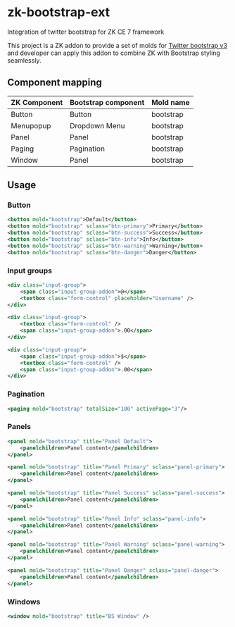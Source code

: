 # zk-bootstrap-ext
Integration of twitter bootstrap for ZK CE 7 framework

This project is a ZK addon to provide a set of molds for [Twitter bootstrap v3](http://getbootstrap.com/) and developer can apply this addon to combine ZK with Bootstrap styling seamlessly.</br>

## Component mapping

ZK Component | Bootstrap component | Mold name
------------ | ------------------- | ----------
Button       | Button              | bootstrap
Menupopup    | Dropdown Menu       | bootstrap
Panel        | Panel               | bootstrap
Paging       | Pagination          | bootstrap
Window       | Panel               | bootstrap

## Usage

### Button
```xml
<button mold="bootstrap">Default</button>
<button mold="bootstrap" sclass="btn-primary">Primary</button>
<button mold="bootstrap" sclass="btn-success">Success</button>
<button mold="bootstrap" sclass="btn-info">Info</button>
<button mold="bootstrap" sclass="btn-warning">Warning</button>
<button mold="bootstrap" sclass="btn-danger">Danger</button>
```

### Input groups

```xml
<div class="input-group">
	<span class="input-group-addon">@</span>
	<textbox class="form-control" placeholder="Username" />
</div>

<div class="input-group">
	<textbox class="form-control" />
	<span class="input-group-addon">.00</span>
</div>

<div class="input-group">
	<span class="input-group-addon">$</span>
	<textbox class="form-control" />
	<span class="input-group-addon">.00</span>
</div>
```

### Pagination

```xml
<paging mold="bootstrap" totalSize="100" activePage="3"/>
```

### Panels

```xml
<panel mold="bootstrap" title="Panel Default">
	<panelchildren>Panel content</panelchildren>
</panel>

<panel mold="bootstrap" title="Panel Primary" sclass="panel-primary">
	<panelchildren>Panel content</panelchildren>
</panel>

<panel mold="bootstrap" title="Panel Success" sclass="panel-success">
	<panelchildren>Panel content</panelchildren>
</panel>

<panel mold="bootstrap" title="Panel Info" sclass="panel-info">
	<panelchildren>Panel content</panelchildren>
</panel>

<panel mold="bootstrap" title="Panel Warning" sclass="panel-warning">
	<panelchildren>Panel content</panelchildren>
</panel>

<panel mold="bootstrap" title="Panel Danger" sclass="panel-danger">
	<panelchildren>Panel content</panelchildren>
</panel>
```

### Windows
```xml
<window mold="bootstrap" title="BS Window" />
```